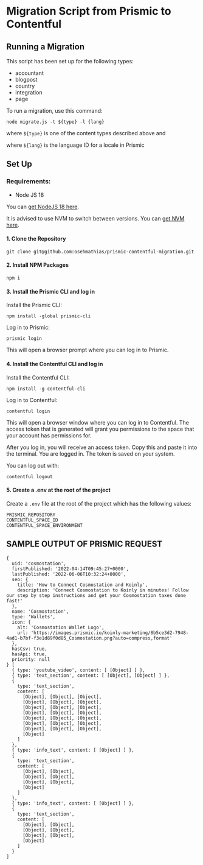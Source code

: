 # Migration Script from Prismic to Contentful

## Running a Migration

This script has been set up for the following types:

- accountant
- blogpost
- country
- integration
- page

To run a migration, use this command:

```
node migrate.js -t ${type} -l {lang}
```

where `${type}` is one of the content types described above and

where `${lang}` is the language ID for a locale in Prismic

## Set Up

### Requirements:

- Node JS 18

You can [get NodeJS 18 here](https://nodejs.org/en/download/current/).

It is advised to use NVM to switch between versions. You can [get NVM here](https://github.com/nvm-sh/nvm).

#### 1. Clone the Repository

```
git clone git@github.com:osehmathias/prismic-contentful-migration.git
```

#### 2. Install NPM Packages

```
npm i
```

#### 3. Install the Prismic CLI and log in

Install the Prismic CLI:

```
npm install -global prismic-cli
```

Log in to Prismic:

```
prismic login
```

This will open a browser prompt where you can log in to Prismic.

#### 4. Install the Contentful CLI and log in

Install the Contentful CLI:

```
npm install -g contentful-cli
```

Log in to Contentful:

```
contentful login
```

This will open a browser window where you can log in to Contentful. The access token that is generated will grant you permissions to the space that your account has permissions for.

After you log in, you will receive an access token. Copy this and paste it into the terminal. You are logged in. The token is saved on your system.

You can log out with:

```
contentful logout
```

#### 5. Create a .env at the root of the project

Create a `.env` file at the root of the project which has the following values:

```
PRISMIC_REPOSITORY
CONTENTFUL_SPACE_ID
CONTENTFUL_SPACE_ENVIRONMENT
```

## SAMPLE OUTPUT OF PRISMIC REQUEST

```
{
  uid: 'cosmostation',
  firstPublished: '2022-04-14T09:45:27+0000',
  lastPublished: '2022-06-06T10:32:24+0000',
  seo: {
    title: 'How to Connect Cosmostation and Koinly',
    description: 'Connect Cosmostation to Koinly in minutes! Follow our step by step instructions and get your Cosmostation taxes done fast!'
  },
  name: 'Cosmostation',
  type: 'Wallets',
  icon: {
    alt: 'Cosmostation Wallet Logo',
    url: 'https://images.prismic.io/koinly-marketing/8b5ce3d2-7948-4ad1-b7bf-f3e1d89f0d85_Cosmostation.png?auto=compress,format'
  },
  hasCsv: true,
  hasApi: true,
  priority: null
} [
  { type: 'youtube_video', content: [ [Object] ] },
  { type: 'text_section', content: [ [Object], [Object] ] },
  {
    type: 'text_section',
    content: [
      [Object], [Object], [Object],
      [Object], [Object], [Object],
      [Object], [Object], [Object],
      [Object], [Object], [Object],
      [Object], [Object], [Object],
      [Object], [Object], [Object],
      [Object], [Object], [Object],
      [Object]
    ]
  },
  { type: 'info_text', content: [ [Object] ] },
  {
    type: 'text_section',
    content: [
      [Object], [Object],
      [Object], [Object],
      [Object], [Object],
      [Object]
    ]
  },
  { type: 'info_text', content: [ [Object] ] },
  {
    type: 'text_section',
    content: [
      [Object], [Object],
      [Object], [Object],
      [Object], [Object],
      [Object]
    ]
  }
]
```
